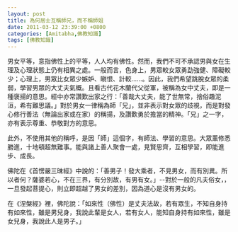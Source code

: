 ```yaml
---
layout: post
title: 為何居士互稱師兄，而不稱師姐
date: 2011-03-12 23:39:00 +0800
categories: [Amitabha,佛教知識]
tags: [佛教知識]
---
```

男女平等，意指佛性上的平等，人人均有佛性。然而，我們不可不承認男與女在生理及心理狀態上仍有相異之處。一般而言，色身上，男眾較女眾勇勐強健、障礙較少；心理上，男眾比女眾少嫉妒、瞋恨、計較……。因此，我們希望跳脫女眾的柔弱，學習男眾的大丈夫氣概。且看古代花木蘭代父從軍，被稱為女中丈夫，即是一種褒揚的意思。經中亦常讚歎出家之行：「善哉大丈夫，能了世無常，捨俗趣泥洹，希有難思議。」對於男女一律稱為師「兄」，並非表示對女眾的歧視，而是對發心修行善法（無論出家或在家）的稱揚，及讚歎勇於擔當的精神。「兄」之一字，亦有表示尊重、恭敬對方的意思。

此外，不使用其他的稱呼，是因「師」這個字，有師法、學習的意思。大眾薰修悉勝進，十地頓超無難事。能與諸上善人聚會一處，見賢思齊，互相學習，即能進步、成長。　

佛陀在《首愣嚴三昧經》中說的：「善男子！發大乘者，不見男女，而有別異。所以者何？薩婆若心，不在三界，有分別故，有男有女。」--對於一般的凡夫俗女，，一旦發起菩提心，則立即超越了男女的差別，因為道心是沒有男女的。

在《涅槃經》裡，佛陀說：「如來性（佛性）是丈夫法故，若有眾生，不知自身持有如來性，雖是男兒身，我說此輩是女人，若有女人，能知自身持有如來性，雖是女兒身，我說此人是男子。」